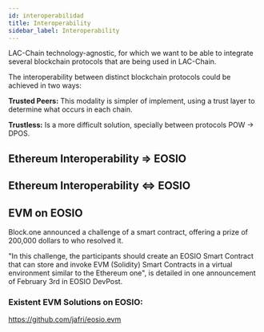 ```yaml
---
id: interoperabilidad
title: Interoperability
sidebar_label: Interoperability
---
```


LAC-Chain technology-agnostic, for which we want to be able to integrate several blockchain protocols that are being used in LAC-Chain.

The interoperability between distinct blockchain protocols could be achieved in two ways:

 **Trusted Peers:** This modality is simpler of implement, using a trust layer to determine what occurs in each chain.

 **Trustless:** Is a more difficult solution, specially between protocols POW -> DPOS.

## Ethereum Interoperability => EOSIO

## Ethereum Interoperability ⇔ EOSIO

## EVM on EOSIO

Block.one announced a challenge of a smart contract, offering a prize of 200,000 dollars to who resolved it.

"In this challenge, the participants should create an EOSIO Smart Contract that can store and invoke EVM (Solidity) Smart Contracts in a virtual environment similar to the Ethereum one", is detailed in one announcement of February 3rd in EOSIO DevPost.

### Existent EVM Solutions on EOSIO:

https://github.com/jafri/eosio.evm


